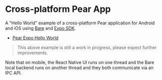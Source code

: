 # Cross-platform Pear App

A "Hello World" example of a cross-platform Pear application for Android and iOS using [Bare](https://github.com/holepunchto/bare) and [Expo SDK](https://expo.dev/).

- [Pear Expo Hello World](https://github.com/holepunchto/pear-expo-hello-world?tab=readme-ov-file)

> This above example is still a work in progress, please expect further improvements.

Note that on mobile, the React Native UI runs on one thread and the Bare local backend runs on another thread and they both communicate via an IPC API.